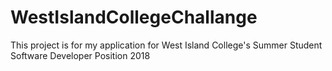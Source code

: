 # WestIslandCollegeChallange

This project is for my application for West Island College's Summer Student Software Developer Position 2018
